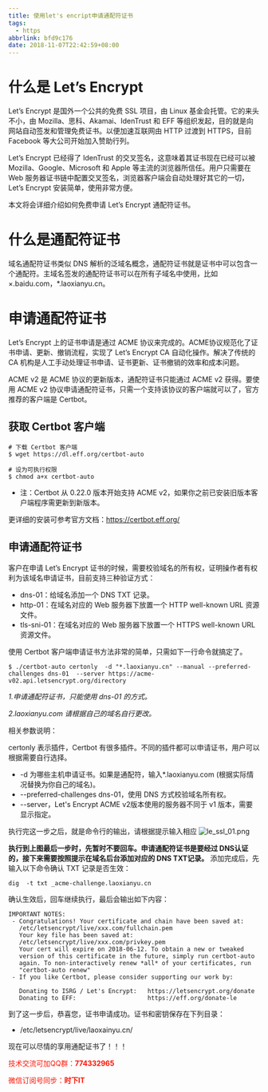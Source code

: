 ```yaml
---
title: 使用let's encript申请通配符证书
tags: 
  - https
abbrlink: bfd9c176
date: 2018-11-07T22:42:59+08:00
---
```

# 什么是 Let’s Encrypt
Let’s Encrypt 是国外一个公共的免费 SSL 项目，由 Linux 基金会托管。它的来头不小，由 Mozilla、思科、Akamai、IdenTrust 和 EFF 等组织发起，目的就是向网站自动签发和管理免费证书。以便加速互联网由 HTTP 过渡到 HTTPS，目前 Facebook 等大公司开始加入赞助行列。

Let’s Encrypt 已经得了 IdenTrust 的交叉签名，这意味着其证书现在已经可以被 Mozilla、Google、Microsoft 和 Apple 等主流的浏览器所信任。用户只需要在 Web 服务器证书链中配置交叉签名，浏览器客户端会自动处理好其它的一切，Let’s Encrypt 安装简单，使用非常方便。

<!-- more -->

本文将会详细介绍如何免费申请 Let’s Encrypt 通配符证书。

# 什么是通配符证书
域名通配符证书类似 DNS 解析的泛域名概念，通配符证书就是证书中可以包含一个通配符。主域名签发的通配符证书可以在所有子域名中使用，比如 ×.baidu.com，*.laoxianyu.cn。

# 申请通配符证书
Let’s Encrypt 上的证书申请是通过 ACME 协议来完成的。ACME协议规范化了证书申请、更新、撤销流程，实现了 Let’s Encrypt CA 自动化操作。解决了传统的 CA 机构是人工手动处理证书申请、证书更新、证书撤销的效率和成本问题。

ACME v2 是 ACME 协议的更新版本，通配符证书只能通过 ACME v2 获得。要使用 ACME v2 协议申请通配符证书，只需一个支持该协议的客户端就可以了，官方推荐的客户端是 Certbot。

## 获取 Certbot 客户端
```
# 下载 Certbot 客户端
$ wget https://dl.eff.org/certbot-auto

# 设为可执行权限
$ chmod a+x certbot-auto
```
* 注：Certbot 从 0.22.0 版本开始支持 ACME v2，如果你之前已安装旧版本客户端程序需更新到新版本。  

更详细的安装可参考官方文档：https://certbot.eff.org/

## 申请通配符证书
客户在申请 Let’s Encrypt 证书的时候，需要校验域名的所有权，证明操作者有权利为该域名申请证书，目前支持三种验证方式：

- dns-01：给域名添加一个 DNS TXT 记录。
- http-01：在域名对应的 Web 服务器下放置一个 HTTP well-known URL 资源文件。
- tls-sni-01：在域名对应的 Web 服务器下放置一个 HTTPS well-known URL 资源文件。

使用 Certbot 客户端申请证书方法非常的简单，只需如下一行命令就搞定了。
```
$ ./certbot-auto certonly  -d "*.laoxianyu.cn" --manual --preferred-challenges dns-01  --server https://acme-v02.api.letsencrypt.org/directory
```
*1.申请通配符证书，只能使用 dns-01 的方式。*

*2.laoxianyu.com 请根据自己的域名自行更改。*

相关参数说明：

certonly 表示插件，Certbot 有很多插件。不同的插件都可以申请证书，用户可以根据需要自行选择。

* -d 为哪些主机申请证书。如果是通配符，输入*.laoxianyu.com (根据实际情况替换为你自己的域名)。
* --preferred-challenges dns-01，使用 DNS 方式校验域名所有权。
* --server，Let's Encrypt ACME v2版本使用的服务器不同于 v1 版本，需要显示指定。

执行完这一步之后，就是命令行的输出，请根据提示输入相应
![le_ssl_01.png](http://dl-blog.laoxianyu.cn/le_ssl_01.png)

**执行到上图最后一步时，先暂时不要回车。申请通配符证书是要经过 DNS认证的，接下来需要按照提示在域名后台添加对应的 DNS TXT记录。**
添加完成后，先输入以下命令确认 TXT 记录是否生效：
```
dig  -t txt _acme-challenge.laoxianyu.cn
```
确认生效后，回车继续执行，最后会输出如下内容：
```
IMPORTANT NOTES:
 - Congratulations! Your certificate and chain have been saved at:
   /etc/letsencrypt/live/xxx.com/fullchain.pem
   Your key file has been saved at:
   /etc/letsencrypt/live/xxx.com/privkey.pem
   Your cert will expire on 2018-06-12. To obtain a new or tweaked
   version of this certificate in the future, simply run certbot-auto
   again. To non-interactively renew *all* of your certificates, run
   "certbot-auto renew"
 - If you like Certbot, please consider supporting our work by:

   Donating to ISRG / Let's Encrypt:   https://letsencrypt.org/donate
   Donating to EFF:                    https://eff.org/donate-le
```
到了这一步后，恭喜您，证书申请成功。证书和密钥保存在下列目录：
* /etc/letsencrypt/live/laoxainyu.cn/

现在可以尽情的享用通配证书了！！！

<font color=#ff1201>技术交流可加QQ群：**774332965**<br></font>

<font color=#ff1201>微信订阅号同步：**时下IT**</font>

